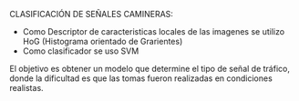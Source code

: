 CLASIFICACIÓN DE SEÑALES CAMINERAS:

 - Como Descriptor de caracteristicas locales de las imagenes se utilizo HoG (Histograma orientado de Grarientes)
 - Como clasificador se uso SVM
 
El objetivo es obtener un modelo que determine el tipo de señal de tráfico, donde la dificultad es que las tomas fueron realizadas en condiciones realistas.
